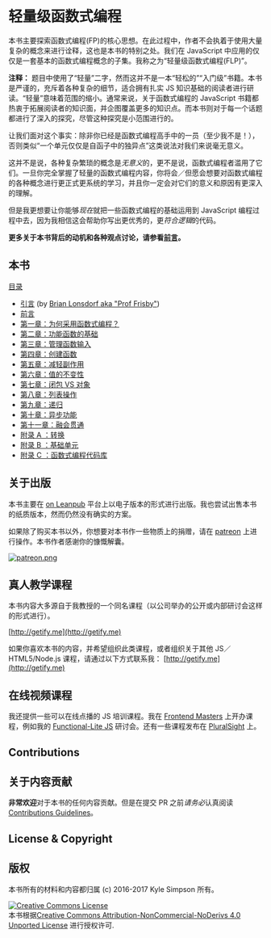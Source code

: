 # 轻量级函数式编程

本书主要探索函数式编程(FP)的核心思想。在此过程中，作者不会执着于使用大量复杂的概念来进行诠释，这也是本书的特别之处。我们在 JavaScript 中应用的仅仅是一套基本的函数式编程概念的子集。我称之为“轻量级函数式编程(FLP)”。

**注释：** 题目中使用了“轻量”二字，然而这并不是一本“轻松的”“入门级”书籍。本书是严谨的，充斥着各种复杂的细节，适合拥有扎实 JS 知识基础的阅读者进行研读。“轻量”意味着范围的缩小。通常来说，关于函数式编程的 JavaScript 书籍都热衷于拓展阅读者的知识面，并企图覆盖更多的知识点。而本书则对于每一个话题都进行了深入的探究，尽管这种探究是小范围进行的。

让我们面对这个事实：除非你已经是函数式编程高手中的一员（至少我不是！），否则类似“一个单元仅仅是自函子中的独异点”这类说法对我们来说毫无意义。

这并不是说，各种复杂繁琐的概念是*无意义*的，更不是说，函数式编程者滥用了它们。一旦你完全掌握了轻量的函数式编程内容，你将会／但愿会想要对函数式编程的各种概念进行更正式更系统的学习，并且你一定会对它们的意义和原因有更深入的理解。

但是我更想要让你能够*现在*就把一些函数式编程的基础运用到 JavaScript 编程过程中去，因为我相信这会帮助你写出更优秀的，更*符合逻辑*的代码。

**更多关于本书背后的动机和各种观点讨论，请参看[前言](preface.md)。**

## 本书

[目录](toc.md)

* [引言](foreword.md) (by [Brian Lonsdorf aka "Prof Frisby"](https://twitter.com/DrBoolean))
* [前言](preface.md)
* [第一章：为何采用函数式编程？](ch1.md)
* [第二章：功能函数的基础](ch2.md)
* [第三章：管理函数输入](ch3.md)
* [第四章：创建函数](ch4.md)
* [第五章：减轻副作用](ch5.md)
* [第六章：值的不变性](ch6.md)
* [第七章：闭包 VS 对象](ch7.md)
* [第八章：列表操作](ch8.md)
* [第九章：递归](ch9.md)
* [第十章：异步功能](ch10.md)
* [第十一章：融会贯通](ch11.md)
* [附录 A ：转换](apA.md)
* [附录 B ：基础单元](apB.md)
* [附录 C ：函数式编程代码库](apC.md)

## 关于出版

本书主要在 [on Leanpub](https://leanpub.com/fljs/) 平台上以电子版本的形式进行出版。我也尝试出售本书的纸质版本，然而仍然没有确实的方案。

如果除了购买本书以外，你想要对本书作一些物质上的捐赠，请在 [patreon](https://www.patreon.com/getify) 上进行操作。本书作者感谢你的慷慨解囊。

<a href="https://www.patreon.com/getify">[![patreon.png](https://s11.postimg.org/axpzguh77/patreon.png)](https://www.patreon.com/getify)</a>

## 真人教学课程

本书内容大多源自于我教授的一个同名课程（以公司举办的公开或内部研讨会这样的形式进行）。

[http://getify.me](http://getify.me)

如果你喜欢本书的内容，并希望组织此类课程，或者组织关于其他 JS／HTML5/Node.js 课程，请通过以下方式联系我：
[http://getify.me](http://getify.me)

## 在线视频课程

我还提供一些可以在线点播的 JS 培训课程。我在 [Frontend Masters](https://FrontendMasters.com) 上开办课程，例如我的 [Functional-Lite JS](https://frontendmasters.com/courses/functional-js-lite/) 研讨会。还有一些课程发布在 [PluralSight](https://www.pluralsight.com/search?q=kyle%20simpson&categories=all) 上。

## Contributions

## 关于内容贡献

**非常欢迎**对于本书的任何内容贡献。但是在提交 PR 之前*请务必*认真阅读 [Contributions Guidelines](CONTRIBUTING.md)。

## License & Copyright

## 版权

本书所有的材料和内容都归属 (c) 2016-2017 Kyle Simpson 所有。

<a rel="license" href="http://creativecommons.org/licenses/by-nc-nd/4.0/"><img alt="Creative Commons License" style="border-width:0" src="https://i.creativecommons.org/l/by-nc-nd/4.0/88x31.png" /></a><br />本书根据<a rel="license" href="http://creativecommons.org/licenses/by-nc-nd/4.0/">Creative Commons Attribution-NonCommercial-NoDerivs 4.0 Unported License</a> 进行授权许可.
